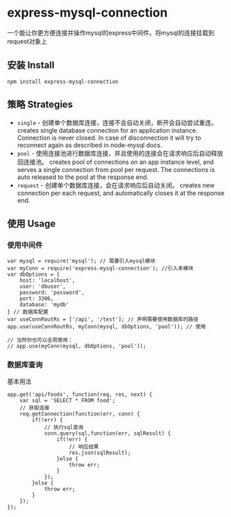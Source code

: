 express-mysql-connection
============
一个能让你更方便连接并操作mysql的express中间件。将mysql的连接挂载到request对象上

## 安装 Install
```
npm install express-mysql-connection
```


## 策略 Strategies

* `single` - 创建单个数据库连接，连接不会自动关闭，断开会自动尝试重连。 creates single database connection for an application instance. Connection is never closed. In case of disconnection it will try to reconnect again as described in node-mysql docs.
* `pool` - 使用连接池进行数据库连接，并且使用的连接会在请求响应后自动释放回连接池。 creates pool of connections on an app instance level, and serves a single connection from pool per request. The connections is auto released to the pool at the response end.
* `request` - 创建单个数据库连接，会在请求响应后自动关闭。 creates new connection per each request, and automatically closes it at the response end.

## 使用 Usage

### 使用中间件
```
var mysql = require('mysql'); // 需要引入mysql模块
var myConn = require('express-mysql-connection'); //引入本模块
var dbOptions = {
    host: 'localhost',
    user: 'dbuser',
    password: 'password',
    port: 3306,
    database: 'mydb'
} // 数据库配置
var useConnRoutRs = ['/api', '/test']; // 声明需要使用数据库的路径
app.use(useConnRoutRs, myConn(mysql, dbOptions, 'pool')); // 使用

// 当然你也可以全局使用： 
// app.use(myConn(mysql, dbOptions, 'pool'));
```
### 数据库查询
基本用法
```
app.get('api/foods', function(req, res, next) {
    var sql = 'SELECT * FROM food';
    // 获取连接
    req.getConnection(function(err, conn) {
        if(!err) {
            // 执行sql查询
            conn.query(sql,function(err, sqlResult) {
                if(!err) {
                    // 响应结果
                    res.json(sqlResult);
                }else {
                    throw err;
                }
            });
        }else {
            throw err;
        }
    });
});
```
